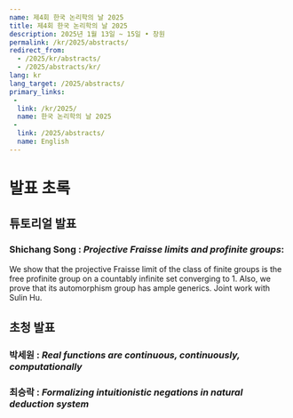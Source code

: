 ```yaml
---
name: 제4회 한국 논리학의 날 2025
title: 제4회 한국 논리학의 날 2025
description: 2025년 1월 13일 ~ 15일 • 창원
permalink: /kr/2025/abstracts/
redirect_from:
  - /2025/kr/abstracts/
  - /2025/abstracts/kr/
lang: kr
lang_target: /2025/abstracts/
primary_links:
 - 
  link: /kr/2025/
  name: 한국 논리학의 날 2025
 - 
  link: /2025/abstracts/
  name: English
---
```


# 발표 초록

## 튜토리얼 발표

### Shichang Song : _Projective Fraisse limits and profinite groups_:

We show that the projective Fraisse limit of the class of finite groups is the free profinite group on a countably infinite set converging to 1. Also, we prove that its automorphism group has ample generics. Joint work with Sulin Hu.

## 초청 발표

### 박세원 : _Real functions are continuous, continuously, computationally_

### 최승락 : _Formalizing intuitionistic negations in natural deduction system_ 
